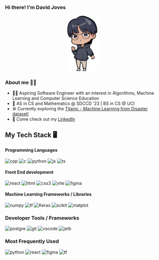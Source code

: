 ### Hi there! I'm David Joves
<div style="text-align: center;">
    <img src="/images/DavidChibPose1.png" alt="DavidChibPose1" width="100"/>
</div>

### About me 🏃🏽
- 🙌🏽 Aspiring Software Engineer with an interest in Algorithms, Machine Learning and Computer Science Education
- 🏫 AS in CS and Mathematics @ SDCCD '23 | BS in CS @ UCI 
- ⚙️ Currently exploring the <a href="https://www.kaggle.com/competitions/titanic" target="_blank"> Titanic - Machine Learning from Disaster dataset! </a> 
- 📱 Come check out my <a href="https://www.linkedin.com/in/david-joves/" target="_blank"> LinkedIn </a>

## My Tech Stack 🖥️
#### Programming Languages
![cpp](https://img.shields.io/badge/C%2B%2B-white?style=flat-square&logo=cplusplus&logoColor=%23ffffff&logoSize=auto&color=%2300599c)
![c](https://img.shields.io/badge/C-white?style=flat-square&logo=c&logoColor=%23ffffff&logoSize=auto&color=%2300599c)
![python](https://img.shields.io/badge/Python-white?style=flat-square&logo=python&logoColor=%23fed844&logoSize=auto&color=%2300599c)
![js](https://img.shields.io/badge/JavaScript-white?style=flat-square&logo=javascript&logoSize=auto&labelColor=%23323330&color=%23323330)
![ts](https://img.shields.io/badge/TypeScript-white?style=flat-square&logo=typescript&logoSize=auto&labelColor=%23fffff&color=%23f1f1f1)


#### Front End development
![react](https://img.shields.io/badge/React-darkslategray?style=flat-square&logo=react&logoSize=auto)
![html](https://img.shields.io/badge/HTML-red?style=flat-square&logo=html5&logoColor=white&logoSize=auto)
![css3](https://img.shields.io/badge/CSS3-blue?style=flat-square&logo=css3&logoColor=white&logoSize=auto)
![vite](https://img.shields.io/badge/Vite-%23646CFF?style=flat-square&logo=vite&logoColor=white&logoSize=auto)
![figma](https://img.shields.io/badge/Figma-%23F24E1E?style=flat-square&logo=figma&logoColor=white&logoSize=auto)


#### Machine Learning Frameworks / Libraries
![numpy](https://img.shields.io/badge/NumPy-%23013243?style=flat-square&logo=numpy&logoColor=white&logoSize=auto)
![tf](https://img.shields.io/badge/TensorFlow-%23FF6F00?style=flat-square&logo=tensorflow&logoColor=white&logoSize=auto)
![Keras](https://img.shields.io/badge/Keras-%23D00000?style=flat-square&logo=keras&logoColor=white&logoSize=auto)
![scikit](https://img.shields.io/badge/ScikitLearn-%23F7931E?style=flat-square&logo=scikit-learn&logoColor=white&logoSize=auto)
![matplot](https://img.shields.io/badge/Matplotlib-%230a4971?style=flat-square&logo=matlab&logoColor=white&logoSize=auto)


### Developer Tools / Frameworks
![postgre](https://img.shields.io/badge/PostgreSQL-%234169E1?style=flat-square&logo=postgresql&logoColor=white&logoSize=auto)
![git](https://img.shields.io/badge/git-%23F05032?style=flat-square&logo=git&logoColor=white&logoSize=auto)
![vscode](https://img.shields.io/badge/VS%20Code-%23007ACC?style=flat-square&logo=visualstudiocode&logoSize=auto)
![jetb](https://img.shields.io/badge/JetBrains-%23000000?style=flat-square&logo=jetbrains&logoSize=auto)


### Most Frequently Used 
![python](https://img.shields.io/badge/Python-white?style=flat-square&logo=python&logoColor=%23fed844&logoSize=auto&color=%2300599c)
![react](https://img.shields.io/badge/React-darkslategray?style=flat-square&logo=react&logoSize=auto)
![figma](https://img.shields.io/badge/Figma-%23F24E1E?style=flat-square&logo=figma&logoColor=white&logoSize=auto)
![tf](https://img.shields.io/badge/TensorFlow-%23FF6F00?style=flat-square&logo=tensorflow&logoColor=white&logoSize=auto)
